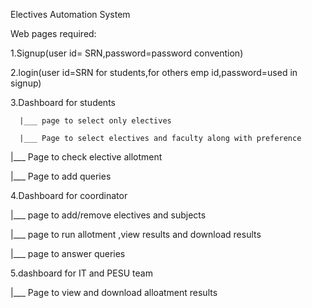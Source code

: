 Electives Automation System


Web pages required:


1.Signup(user id= SRN,password=password convention)

2.login(user id=SRN for students,for others emp id,password=used in signup)


3.Dashboard for students


      |___ page to select only electives 
  
      |___ Page to select electives and faculty along with preference 
  
  
  |___ Page to check elective allotment
  
  
  |___ Page to add queries 
  
  
4.Dashboard for coordinator 


  |___ page to add/remove electives and subjects
  
  
  |___ page to run allotment ,view results and download results
  
  
  |___ page to answer queries 
  
  
5.dashboard for IT and PESU team


  |___ Page to view and download alloatment results
